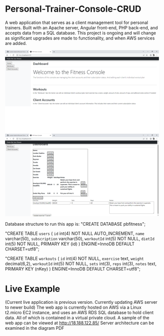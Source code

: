 # Personal-Trainer-Console-CRUD
A web application that serves as a client management tool for personal trainers. Built with an Apache server, Angular front-end, PHP back-end, and accepts data from a SQL database. This project is ongoing and will change as significant upgrades are made to functionality, and when AWS services are added.

![My Image](SamplePictures/fitnessCRUD.PNG)
![My Image](SamplePictures/fitnessCRUD2.PNG)

Database structure to run this app is:
"CREATE DATABASE pbfitness";

"CREATE TABLE `users` (
`id` int(4) NOT NULL AUTO_INCREMENT,
`name` varchar(50),
`subscription` varchar(50),
`workoutId` int(5) NOT NULL,
`dietId` int(5) NOT NULL,
PRIMARY KEY (id)
) ENGINE=InnoDB DEFAULT CHARSET=utf8";

"CREATE TABLE `workouts` (
`id` int(4) NOT NULL,
`exercise` text,
`weight` decimal(6,2),
`workoutId` int(5) NOT NULL,
`sets` int(3),
`reps` int(3),
`notes` text,
PRIMARY KEY (nKey)
) ENGINE=InnoDB DEFAULT CHARSET=utf8";

# Live Example
(Current live application is previous version. Currently updating AWS server to newer build)
The web app is currently hosted on AWS via a Linux t2.micro EC2 instance, and uses an AWS RDS SQL database to hold client data. All of which is contained in a virtual private cloud.
A sample of the web app can be viewed at http://18.188.122.85/
Server architecture can be examined in the diagram PDF
